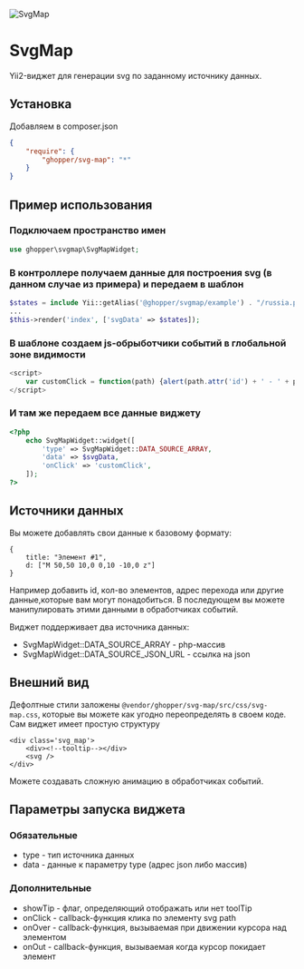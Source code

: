 ![SvgMap](https://preview.ibb.co/jMWOnw/Screenshot_20171207_161726.png "Yii2 widget for svg-map construction")


# SvgMap

Yii2-виджет для генерации svg по заданному источнику данных.

## Установка
Добавляем в composer.json
```json
{
    "require": {
        "ghopper/svg-map": "*"
    }
}
```

## Пример использования

### Подключаем пространство имен
```php
use ghopper\svgmap\SvgMapWidget;
```

### В контроллере получаем данные для построения svg (в данном случае из примера) и передаем в шаблон
```php
$states = include Yii::getAlias('@ghopper/svgmap/example') . "/russia.php";
...
$this->render('index', ['svgData' => $states]);
```
### В шаблоне создаем js-обрыботчики событий в глобальной зоне видимости
```javascript
<script>
    var customClick = function(path) {alert(path.attr('id') + ' - ' + path.attr('title'))};
</script>
```
### И там же передаем все данные виджету
```php
<?php
    echo SvgMapWidget::widget([
        'type' => SvgMapWidget::DATA_SOURCE_ARRAY,
        'data' => $svgData,
        'onClick' => 'customClick',
    ]);
?>
```

## Источники данных
Вы можете добавлять свои данные к базовому формату:

```
{
    title: "Элемент #1",
    d: ["M 50,50 10,0 0,10 -10,0 z"]
}

```
Например добавить id, кол-во элементов, адрес перехода или другие данные,которые вам могут понадобиться. В последующем вы можете манипулировать этими данными в обработчиках событий.

Виджет поддерживает два источника данных:
 * SvgMapWidget::DATA_SOURCE_ARRAY - php-массив
 * SvgMapWidget::DATA_SOURCE_JSON_URL - ссылка на json

## Внешний вид
Дефолтные стили заложены `@vendor/ghopper/svg-map/src/css/svg-map.css`, которые вы можете как угодно переопределять в своем коде. Сам виджет имеет простую структуру
```
<div class='svg_map'>
    <div><!--tooltip--></div>
    <svg />
</div>
```
Можете создавать сложную анимацию в обработчиках событий.

## Параметры запуска виджета
### Обязательные
 * type - тип источника данных
 * data - данные к параметру type (адрес json либо массив)

### Дополнительные
 * showTip - флаг, определяющий отображать или нет toolTip
 * onClick - callback-функция клика по элементу svg path
 * onOver - callback-функция, вызываемая при движении курсора над элементом
 * onOut - callback-функция, вызываемая когда курсор покидает элемент
